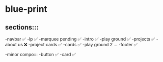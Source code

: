 # blue-print

## sections:::
-navbar ✅
-lp ✅
-marquee pending ✅
-intro ✅
-play ground ✅
-projects ✅
-about us ❌
-project cards ✅
-cards ✅
-play ground 2 ...
-footer ✅

-minor compo:::
-button ✅
-card ✅
